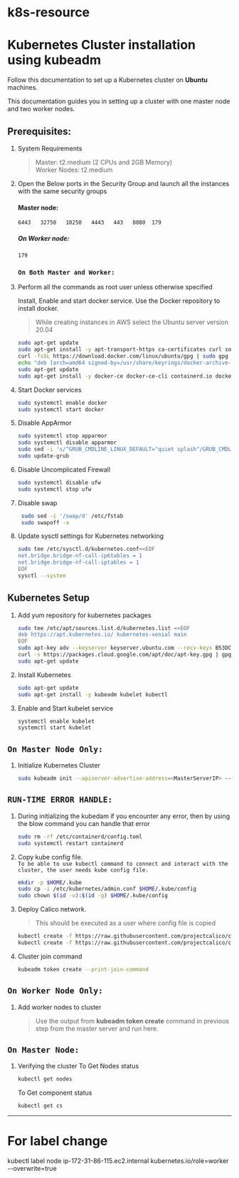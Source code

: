 # k8s-resource

# Kubernetes Cluster installation using kubeadm
Follow this documentation to set up a Kubernetes cluster on **Ubuntu** machines.

This documentation guides you in setting up a cluster with one master node and two worker nodes.

## Prerequisites: 
1. System Requirements 
    >Master: t2.medium (2 CPUs and 2GB Memory)   
    >Worker Nodes: t2.medium 

1. Open the Below ports in the Security Group and launch all the instances with the same security groups 
   #### Master node: 
    `6443  
    32750  
    10250  
    4443  
    443  
    8080 
    179`

   ##### On Worker node:
    `179`  

   ### `On Both Master and Worker:`
1. Perform all the commands as root user unless otherwise specified
 
   Install, Enable and start docker service.
   Use the Docker repository to install docker.
   > While creating instances in AWS select the Ubuntu server version 20.04

   ```sh
   sudo apt-get update
   sudo apt-get install -y apt-transport-https ca-certificates curl software-properties-common
   curl -fsSL https://download.docker.com/linux/ubuntu/gpg | sudo gpg --dearmor -o /usr/share/keyrings/docker-archive-keyring.gpg
   echo "deb [arch=amd64 signed-by=/usr/share/keyrings/docker-archive-keyring.gpg] https://download.docker.com/linux/ubuntu $(lsb_release -cs) stable" | sudo tee /etc/apt/sources.list.d/docker.list > /dev/null
   sudo apt-get update
   sudo apt-get install -y docker-ce docker-ce-cli containerd.io docker-compose

   ```
1. Start Docker services 
   ```sh
   sudo systemctl enable docker
   sudo systemctl start docker
   ```
1. Disable AppArmor
   ```sh
   sudo systemctl stop apparmor
   sudo systemctl disable apparmor
   sudo sed -i 's/^GRUB_CMDLINE_LINUX_DEFAULT="quiet splash"/GRUB_CMDLINE_LINUX_DEFAULT="quiet splash apparmor=0"/' /etc/default/grub
   sudo update-grub
   ```
1. Disable Uncomplicated Firewall
   ```sh
   sudo systemctl disable ufw
   sudo systemctl stop ufw
   ```
1. Disable swap
   ```sh
    sudo sed -i '/swap/d' /etc/fstab
    sudo swapoff -a
   ```
1. Update sysctl settings for Kubernetes networking
   ```sh
   sudo tee /etc/sysctl.d/kubernetes.conf<<EOF
   net.bridge.bridge-nf-call-ip6tables = 1
   net.bridge.bridge-nf-call-iptables = 1
   EOF
   sysctl --system
   ```
## Kubernetes Setup
1. Add yum repository for kubernetes packages 
    ```sh
    sudo tee /etc/apt/sources.list.d/kubernetes.list <<EOF
    deb https://apt.kubernetes.io/ kubernetes-xenial main
    EOF
    sudo apt-key adv --keyserver keyserver.ubuntu.com --recv-keys B53DC80D13EDEF05
    curl -s https://packages.cloud.google.com/apt/doc/apt-key.gpg | gpg --dearmor -o /usr/share/keyrings/kubernetes-archive-keyring.gpg
    sudo apt-get update
    ```
1. Install Kubernetes
    ```sh
    sudo apt-get update
    sudo apt-get install -y kubeadm kubelet kubectl
    ```
1. Enable and Start kubelet service
    ```sh
    systemctl enable kubelet
    systemctl start kubelet
    ```
## `On Master Node Only:`
1. Initialize Kubernetes Cluster
    ```sh
    sudo kubeadm init --apiserver-advertise-address=<MasterServerIP> --pod-network-cidr=192.168.0.0/16
    ```

## `RUN-TIME ERROR HANDLE:`
1. During initializing the kubedam if you encounter any error, then by using the blow command you can handle that error
    ```sh
    sudo rm -rf /etc/containerd/config.toml
    sudo systemctl restart containerd
    ```
1. Copy kube config file.   
    ``To be able to use kubectl command to connect and interact with the cluster, the user needs kube config file.``  
    ```sh
    mkdir -p $HOME/.kube
    sudo cp -i /etc/kubernetes/admin.conf $HOME/.kube/config
    sudo chown $(id -u):$(id -g) $HOME/.kube/config
    ```
1. Deploy Calico network. 
	> This should be executed as a user where config file is copied
    
    ```sh
    kubectl create -f https://raw.githubusercontent.com/projectcalico/calico/v3.26.1/manifests/tigera-operator.yaml
    kubectl create -f https://raw.githubusercontent.com/projectcalico/calico/v3.26.1/manifests/custom-resources.yaml
    ```

1. Cluster join command
    ```sh
    kubeadm token create --print-join-command
    ```
## `On Worker Node Only:`
1. Add worker nodes to cluster 
    > Use the output from __kubeadm token create__ command in previous step from the master server and run here.


## `On Master Node:`

1. Verifying the cluster
    To Get Nodes status
    ```sh
    kubectl get nodes
    ```
    To Get component status
    ```sh
    kubectl get cs
    ```




----------------------------------------
# For label change
 kubectl label node ip-172-31-86-115.ec2.internal kubernetes.io/role=worker --overwrite=true
